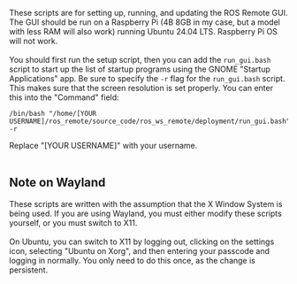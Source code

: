 These scripts are for setting up, running, and updating the ROS Remote GUI. The GUI should
be run on a Raspberry Pi (4B 8GB in my case, but a model with less RAM will also work) 
running Ubuntu 24.04 LTS. Raspberry Pi OS will not work.<br>
<br>
You should first run the setup script, then you can add the `run_gui.bash` script to start up
the list of startup programs using the GNOME "Startup Applications" app. Be sure to specify
the `-r` flag for the `run_gui.bash` script. This makes sure that the screen resolution is set properly.
You can enter this into the "Command" field:
```
/bin/bash "/home/[YOUR USERNAME]/ros_remote/source_code/ros_ws_remote/deployment/run_gui.bash" -r
```
Replace "[YOUR USERNAME]" with your username.<br>
<br>

## Note on Wayland
These scripts are written with the assumption that the X Window System is being used. If you
are using Wayland, you must either modify these scripts yourself, or you must switch to X11.<br>
<br>
On Ubuntu, you can switch to X11 by logging out, clicking on the settings icon, selecting 
"Ubuntu on Xorg", and then entering your passcode and logging in normally. You only need to
do this once, as the change is persistent.